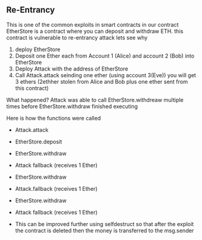  ## Re-Entrancy
This is one of the common exploits in smart contracts
 in our contract EtherStore is a contract where you can deposit and withdraw ETH.
 this contract is  vulnerable to re-entrancy attack lets see why

 1. deploy EtherStore
 2. Deposit one Ether each from Account 1 (Alice) and account 2 (Bob) into EtherStore
 3. Deploy Attack with the address of EtherStore
 4. Call Attack.attack  seinding one ether (using account 3(Eve)) you will get 3 ethers (2ethher stolen from Alice and Bob plus one ether sent from this contract)

 What happened?
 Attack  was able to call EtherStore.withdreaw multiple times before EtherStore.withdraw finished executing

 Here is how the functions were called
- Attack.attack
- EtherStore.deposit
- EtherStore.withdraw
- Attack fallback (receives 1 Ether)
- EtherStore.withdraw
- Attack.fallback (receives 1 Ether)
- EtherStore.withdraw
- Attack fallback (receives 1 Ether)

- This can be improved further using selfdestruct so that after the exploit the  contract is deleted then the money is transferred to the msg.sender
